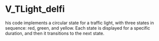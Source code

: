 # V_TLight_delfi
his code implements a circular state for a traffic light, with three states in sequence: red, green, and yellow. Each state is displayed for a specific duration, and then it transitions to the next state.
